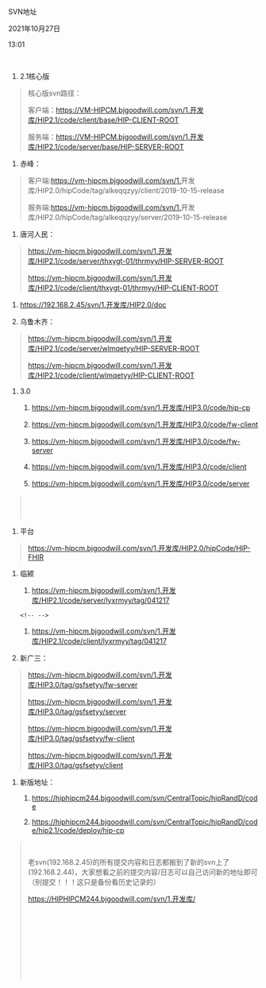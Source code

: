 SVN地址

2021年10月27日

13:01

 

1.  2.1核心版

> 核心版svn路径：
>
> 客户端：https://VM-HIPCM.bjgoodwill.com/svn/1.开发库/HIP2.1/code/client/base/HIP-CLIENT-ROOT
>
> 服务端：https://VM-HIPCM.bjgoodwill.com/svn/1.开发库/HIP2.1/code/server/base/HIP-SERVER-ROOT

1.  赤峰：

> 客户端:<https://vm-hipcm.bjgoodwill.com/svn/1.>开发库/HIP2.0/hipCode/tag/alkeqqzyy/client/2019-10-15-release
>
> 服务端:<https://vm-hipcm.bjgoodwill.com/svn/1.>开发库/HIP2.0/hipCode/tag/alkeqqzyy/server/2019-10-15-release

1.  唐河人民：

> <https://vm-hipcm.bjgoodwill.com/svn/1.开发库/HIP2.1/code/server/thxygt-01/thrmyy/HIP-SERVER-ROOT>
>
> <https://vm-hipcm.bjgoodwill.com/svn/1.开发库/HIP2.1/code/client/thxygt-01/thrmyy/HIP-CLIENT-ROOT>

1.  <https://192.168.2.45/svn/1.开发库/HIP2.0/doc>

2.  乌鲁木齐：

> <https://vm-hipcm.bjgoodwill.com/svn/1.开发库/HIP2.1/code/server/wlmqetyy/HIP-SERVER-ROOT>
>
> <https://vm-hipcm.bjgoodwill.com/svn/1.开发库/HIP2.1/code/client/wlmqetyy/HIP-CLIENT-ROOT>

1.  3.0

    1.  <https://vm-hipcm.bjgoodwill.com/svn/1.开发库/HIP3.0/code/hip-cp>

    2.  <https://vm-hipcm.bjgoodwill.com/svn/1.开发库/HIP3.0/code/fw-client>

    3.  <https://vm-hipcm.bjgoodwill.com/svn/1.开发库/HIP3.0/code/fw-server>

    4.  <https://vm-hipcm.bjgoodwill.com/svn/1.开发库/HIP3.0/code/client>

    5.  <https://vm-hipcm.bjgoodwill.com/svn/1.开发库/HIP3.0/code/server>

>  
>
>  

1.  平台

> <https://vm-hipcm.bjgoodwill.com/svn/1.开发库/HIP2.0/hipCode/HIP-FHIR>

1.  临颍

    1.  <https://vm-hipcm.bjgoodwill.com/svn/1.开发库/HIP2.1/code/server/lyxrmyy/tag/041217>

    ```{=html}
    <!-- -->
    ```
    1.  <https://vm-hipcm.bjgoodwill.com/svn/1.开发库/HIP2.1/code/client/lyxrmyy/tag/041217>

2.  新广三：

> <https://vm-hipcm.bjgoodwill.com/svn/1.开发库/HIP3.0/tag/gsfsetyy/fw-server>
>
> <https://vm-hipcm.bjgoodwill.com/svn/1.开发库/HIP3.0/tag/gsfsetyy/server>
>
> <https://vm-hipcm.bjgoodwill.com/svn/1.开发库/HIP3.0/tag/gsfsetyy/fw-client>
>
> <https://vm-hipcm.bjgoodwill.com/svn/1.开发库/HIP3.0/tag/gsfsetyy/client>

1.  新版地址：

    1.  <https://hiphipcm244.bjgoodwill.com/svn/CentralTopic/hipRandD/code>

    2.  <https://hiphipcm244.bjgoodwill.com/svn/CentralTopic/hipRandD/code/hip2.1/code/deploy/hip-cp>

>  
>
> 老svn(192.168.2.45)的所有提交内容和日志都搬到了新的svn上了(192.168.2.44)，大家想看之前的提交内容/日志可以自己访问新的地址即可（别提交！！！这只是备份看历史记录的）
>
> <https://HIPHIPCM244.bjgoodwill.com/svn/1.开发库/>
>
>  
>
>  
>
>  
>
>  
>
>  
